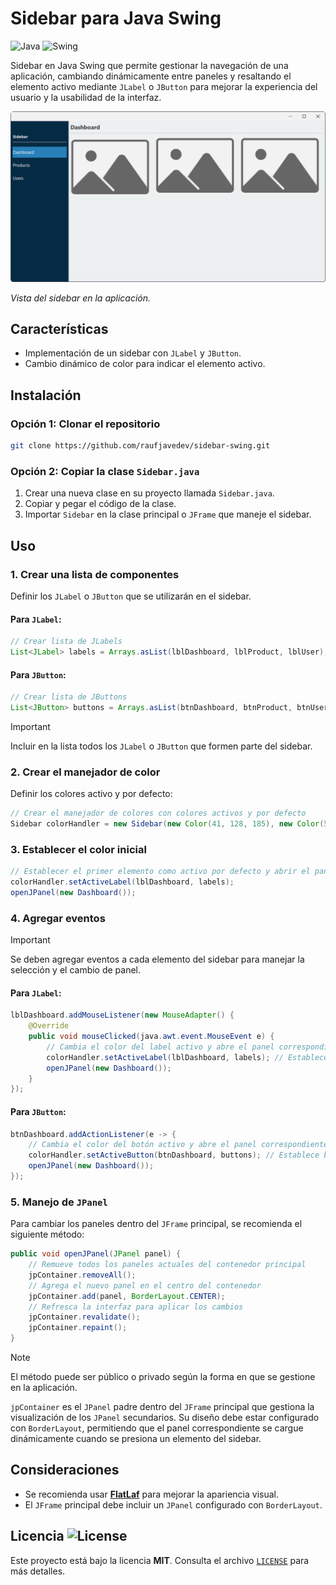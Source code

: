 # Sidebar para Java Swing

![Java](https://img.shields.io/badge/Java-ED8B00?style=for-the-badge&logo=java&logoColor=white)
![Swing](https://img.shields.io/badge/Swing-GUI-orange?style=for-the-badge)

Sidebar en Java Swing que permite gestionar la navegación de una aplicación, cambiando dinámicamente entre paneles y resaltando el elemento activo mediante `JLabel` o `JButton` para mejorar la experiencia del usuario y la usabilidad de la interfaz.  
 

<img src="demo.png" alt="Vista del sidebar en la aplicación" width="600">  

*Vista del sidebar en la aplicación.*   

## Características

- Implementación de un sidebar con `JLabel` y `JButton`.
- Cambio dinámico de color para indicar el elemento activo.

## Instalación

### Opción 1: Clonar el repositorio

```bash
git clone https://github.com/raufjavedev/sidebar-swing.git
```

### Opción 2: Copiar la clase `Sidebar.java`

1. Crear una nueva clase en su proyecto llamada `Sidebar.java`.
2. Copiar y pegar el código de la clase.
3. Importar `Sidebar` en la clase principal o `JFrame` que maneje el sidebar.

## Uso

### 1. Crear una lista de componentes

Definir los `JLabel` o `JButton` que se utilizarán en el sidebar.

#### Para `JLabel`:

```java
// Crear lista de JLabels
List<JLabel> labels = Arrays.asList(lblDashboard, lblProduct, lblUser);
```

#### Para `JButton`:

```java
// Crear lista de JButtons
List<JButton> buttons = Arrays.asList(btnDashboard, btnProduct, btnUser);
```
> [!IMPORTANT] 
> Incluir en la lista todos los `JLabel` o `JButton` que formen parte del sidebar.  

### 2. Crear el manejador de color

Definir los colores activo y por defecto:

```java
// Crear el manejador de colores con colores activos y por defecto
Sidebar colorHandler = new Sidebar(new Color(41, 128, 185), new Color(5, 43, 68));
```

### 3. Establecer el color inicial

```java
// Establecer el primer elemento como activo por defecto y abrir el panel correspondiente
colorHandler.setActiveLabel(lblDashboard, labels);
openJPanel(new Dashboard());
```

### 4. Agregar eventos

> [!IMPORTANT] 
> Se deben agregar eventos a cada elemento del sidebar para manejar la selección y el cambio de panel.

#### Para `JLabel`:

```java
lblDashboard.addMouseListener(new MouseAdapter() {
    @Override
    public void mouseClicked(java.awt.event.MouseEvent e) {
        // Cambia el color del label activo y abre el panel correspondiente
        colorHandler.setActiveLabel(lblDashboard, labels); // Establece lblDashboard como activo y aplica el color por defecto al resto de los labels.
        openJPanel(new Dashboard());
    }
});
```

#### Para `JButton`:

```java
btnDashboard.addActionListener(e -> {
    // Cambia el color del botón activo y abre el panel correspondiente
    colorHandler.setActiveButton(btnDashboard, buttons); // Establece btnDashboard como activo y aplica el color por defecto al resto de los botones (buttons).
    openJPanel(new Dashboard());
});
```

### 5. Manejo de `JPanel`

Para cambiar los paneles dentro del `JFrame` principal, se recomienda el siguiente método:

```java
public void openJPanel(JPanel panel) { 
    // Remueve todos los paneles actuales del contenedor principal
    jpContainer.removeAll();
    // Agrega el nuevo panel en el centro del contenedor
    jpContainer.add(panel, BorderLayout.CENTER); 
    // Refresca la interfaz para aplicar los cambios
    jpContainer.revalidate();
    jpContainer.repaint();
}
```
> [!NOTE]
>El método puede ser público o privado según la forma en que se gestione en la aplicación.  

`jpContainer` es el `JPanel` padre dentro del `JFrame` principal que gestiona la visualización de los `JPanel` secundarios. Su diseño debe estar configurado con `BorderLayout`, permitiendo que el panel correspondiente se cargue dinámicamente cuando se presiona un elemento del sidebar.


## Consideraciones

- Se recomienda usar **[FlatLaf](https://github.com/JFormDesigner/FlatLaf)** para mejorar la apariencia visual.
- El `JFrame` principal debe incluir un `JPanel` configurado con `BorderLayout`.  

## Licencia ![License](https://img.shields.io/badge/License-MIT-blue.svg)

Este proyecto está bajo la licencia **MIT**. Consulta el archivo [`LICENSE`](LICENSE) para más detalles.
